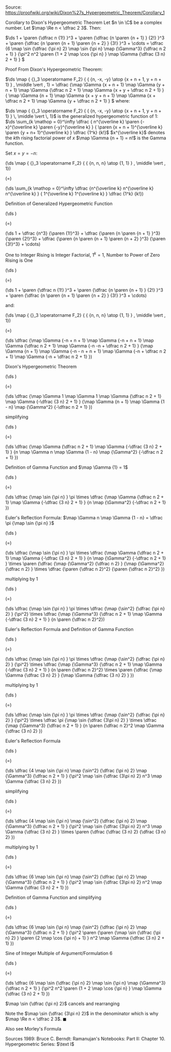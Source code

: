 # 

Source: https://proofwiki.org/wiki/Dixon%27s_Hypergeometric_Theorem/Corollary_1



Corollary to Dixon's Hypergeometric Theorem
Let $n \in \C$ be a complex number.
Let $\map \Re n < \dfrac 2 3$.
Then:

$\ds 1 + \paren {\dfrac n {1!} }^3 + \paren {\dfrac {n \paren {n + 1} } {2!} }^3 + \paren {\dfrac {n \paren {n + 1} \paren {n + 2} } {3!} }^3 + \cdots = \dfrac {6 \map \sin {\dfrac {\pi n} 2} \map \sin {\pi n} \map {\Gamma^3} {\dfrac n 2 + 1} } {\pi^2 n^2 \paren {1 + 2 \map \cos {\pi n} } \map \Gamma {\dfrac {3 n} 2 + 1} } $


Proof
From Dixon's Hypergeometric Theorem:

$\ds \map { {}_3 \operatorname F_2} { { {n, -x, -y} \atop {x + n + 1, y + n + 1} } \, \middle \vert \, 1} = \dfrac {\map \Gamma {x + n + 1} \map \Gamma {y + n + 1} \map \Gamma {\dfrac n 2 + 1} \map \Gamma {x + y + \dfrac n 2 + 1} } { \map \Gamma {n + 1} \map \Gamma {x + y + n + 1} \map \Gamma {x + \dfrac n 2 + 1} \map \Gamma {y + \dfrac n 2 + 1} } $
where:

$\ds \map { {}_3 \operatorname F_2} { { {n, -x, -y} \atop {x + n + 1, y + n + 1} } \, \middle \vert \, 1}$ is the generalized hypergeometric function of $1$: $\ds \sum_{k \mathop = 0}^\infty \dfrac { n^{\overline k} \paren {-x}^{\overline k} \paren {-y}^{\overline k} } { \paren {x + n + 1}^{\overline k} \paren {y + n+ 1}^{\overline k} } \dfrac {1^k} {k!}$
$x^{\overline k}$ denotes the $k$th rising factorial power of $x$
$\map \Gamma {n + 1} = n!$ is the Gamma function.

Set $x = y = -n$:














\(\ds \map { {}_3 \operatorname F_2} { { {n, n, n} \atop {1, 1} } \, \middle \vert \, 1}\)

\(=\)







\(\ds \sum_{k \mathop = 0}^\infty \dfrac {n^{\overline k} n^{\overline k} n^{\overline k} } { 1^{\overline k} 1^{\overline k} } \dfrac {1^k} {k!}\)





Definition of Generalized Hypergeometric Function














\(\ds \)

\(=\)







\(\ds 1 + \dfrac {n^3} {\paren {1!}^3} + \dfrac {\paren {n \paren {n + 1} }^3} {\paren {2!}^3} + \dfrac {\paren {n \paren {n + 1} \paren {n + 2} }^3} {\paren {3!}^3} + \cdots\)





One to Integer Rising is Integer Factorial, $1^k = 1$, Number to Power of Zero Rising is One














\(\ds \)

\(=\)







\(\ds 1 + \paren {\dfrac n {1!} }^3 + \paren {\dfrac {n \paren {n + 1} } {2!} }^3 + \paren {\dfrac {n \paren {n + 1} \paren {n + 2} } {3!} }^3 + \cdots\)









and:














\(\ds \map { {}_3 \operatorname F_2} { { {n, n, n} \atop {1, 1} } \, \middle \vert \, 1}\)

\(=\)







\(\ds \dfrac {\map \Gamma {-n + n + 1} \map \Gamma {-n + n + 1} \map \Gamma {\dfrac n 2 + 1} \map \Gamma {-n -n + \dfrac n 2 + 1} } {\map \Gamma {n + 1} \map \Gamma {-n - n + n + 1} \map \Gamma {-n + \dfrac n 2 + 1} \map \Gamma {-n + \dfrac n 2 + 1} }\)





Dixon's Hypergeometric Theorem














\(\ds \)

\(=\)







\(\ds \dfrac {\map \Gamma 1 \map \Gamma 1 \map \Gamma {\dfrac n 2 + 1} \map \Gamma {-\dfrac {3 n} 2 + 1} } {\map \Gamma {n + 1} \map \Gamma {1 - n} \map {\Gamma^2} {-\dfrac n 2 + 1} }\)





simplifying














\(\ds \)

\(=\)







\(\ds \dfrac {\map \Gamma {\dfrac n 2 + 1} \map \Gamma {-\dfrac {3 n} 2 + 1} } {n \map \Gamma n \map \Gamma {1 - n} \map {\Gamma^2} {-\dfrac n 2 + 1} }\)





Definition of Gamma Function and $\map \Gamma {1} = 1$














\(\ds \)

\(=\)







\(\ds \dfrac {\map \sin {\pi n} } \pi \times \dfrac {\map \Gamma {\dfrac n 2 + 1} \map \Gamma {-\dfrac {3 n} 2 + 1} } {n \map {\Gamma^2} {-\dfrac n 2 + 1} }\)





Euler's Reflection Formula: $\map \Gamma n \map \Gamma {1 - n} = \dfrac \pi {\map \sin {\pi n} }$














\(\ds \)

\(=\)







\(\ds \dfrac {\map \sin {\pi n} } \pi \times \dfrac {\map \Gamma {\dfrac n 2 + 1} \map \Gamma {-\dfrac {3 n} 2 + 1} } {n \map {\Gamma^2} {-\dfrac n 2 + 1} } \times \paren {\dfrac {\map {\Gamma^2} {\dfrac n 2} } {\map {\Gamma^2} {\dfrac n 2} } \times \dfrac {\paren {\dfrac n 2}^2} {\paren {\dfrac n 2}^2} }\)





multiplying by $1$














\(\ds \)

\(=\)







\(\ds \dfrac {\map \sin {\pi n} } \pi \times \dfrac {\map {\sin^2} {\dfrac {\pi n} 2} } {\pi^2} \times \dfrac {\map {\Gamma^3} {\dfrac n 2 + 1} \map \Gamma {-\dfrac {3 n} 2 + 1} } {n \paren {\dfrac n 2}^2}\)





Euler's Reflection Formula and Definition of Gamma Function














\(\ds \)

\(=\)







\(\ds \dfrac {\map \sin {\pi n} } \pi \times \dfrac {\map {\sin^2} {\dfrac {\pi n} 2} } {\pi^2} \times \dfrac {\map {\Gamma^3} {\dfrac n 2 + 1} \map \Gamma {-\dfrac {3 n} 2 + 1} } {n \paren {\dfrac n 2}^2} \times \paren {\dfrac {\map \Gamma {\dfrac {3 n} 2} } {\map \Gamma {\dfrac {3 n} 2} } }\)





multiplying by $1$














\(\ds \)

\(=\)







\(\ds \dfrac {\map \sin {\pi n} } \pi \times \dfrac {\map {\sin^2} {\dfrac {\pi n} 2} } {\pi^2} \times \dfrac \pi {\map \sin {\dfrac {3\pi n} 2} } \times \dfrac {\map {\Gamma^3} {\dfrac n 2 + 1} } {n \paren {\dfrac n 2}^2 \map \Gamma {\dfrac {3 n} 2} }\)





Euler's Reflection Formula














\(\ds \)

\(=\)







\(\ds \dfrac {4 \map \sin {\pi n} \map {\sin^2} {\dfrac {\pi n} 2} \map {\Gamma^3} {\dfrac n 2 + 1} } {\pi^2 \map \sin {\dfrac {3\pi n} 2} n^3 \map \Gamma {\dfrac {3 n} 2} }\)





simplifying














\(\ds \)

\(=\)







\(\ds \dfrac {4 \map \sin {\pi n} \map {\sin^2} {\dfrac {\pi n} 2} \map {\Gamma^3} {\dfrac n 2 + 1} } {\pi^2 \map \sin {\dfrac {3\pi n} 2} n^3 \map \Gamma {\dfrac {3 n} 2} } \times \paren {\dfrac {\dfrac {3 n} 2} {\dfrac {3 n} 2} }\)





multiplying by $1$














\(\ds \)

\(=\)







\(\ds \dfrac {6 \map \sin {\pi n} \map {\sin^2} {\dfrac {\pi n} 2} \map {\Gamma^3} {\dfrac n 2 + 1} } {\pi^2 \map \sin {\dfrac {3\pi n} 2} n^2  \map \Gamma {\dfrac {3 n} 2 + 1} }\)





Definition of Gamma Function and simplifying














\(\ds \)

\(=\)







\(\ds \dfrac {6 \map \sin {\pi n} \map {\sin^2} {\dfrac {\pi n} 2} \map {\Gamma^3} {\dfrac n 2 + 1} } {\pi^2 \paren {\paren {\map \sin {\dfrac {\pi n} 2} } \paren {2 \map \cos {\pi n} + 1} } n^2  \map \Gamma {\dfrac {3 n} 2 + 1} }\)





Sine of Integer Multiple of Argument/Formulation 6














\(\ds \)

\(=\)







\(\ds \dfrac {6 \map \sin {\dfrac {\pi n} 2} \map \sin {\pi n} \map {\Gamma^3} {\dfrac n 2 + 1} } {\pi^2 n^2 \paren {1 + 2 \map \cos {\pi n} } \map \Gamma {\dfrac {3 n} 2 + 1} }\)





$\map \sin {\dfrac {\pi n} 2}$ cancels and rearranging



Note the $\map \sin {\dfrac {3\pi n} 2}$ in the denominator which is why $\map \Re n < \dfrac 2 3$.
$\blacksquare$


Also see
Morley's Formula


Sources
1989: Bruce C. Berndt: Ramanujan's Notebooks: Part II: Chapter $\text {10}$. Hypergeometric Series: $\text I$




